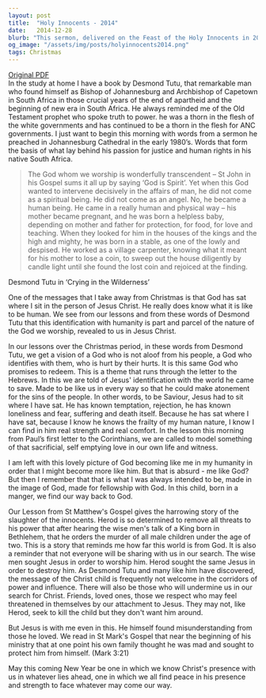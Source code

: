 ```yaml
---
layout: post
title:  "Holy Innocents - 2014"
date:   2014-12-28
blurb: "This sermon, delivered on the Feast of the Holy Innocents in 2014, reflects on the human nature of Jesus Christ and his identification with humanity. Drawing from a sermon by Desmond Tutu, it emphasizes the message of God's understanding of human frailty and his promise to redeem. The sermon also discusses the story of the slaughter of the innocents, reminding us of the world's distance from God and the resistance to the message of Christ in the corridors of power."
og_image: "/assets/img/posts/holyinnocents2014.png"
tags: Christmas
---
```

[Original PDF](/assets/pdf/holyinnocents2014.pdf)    
In the study at home I have a book by Desmond Tutu, that remarkable man who found himself as Bishop of Johannesburg and Archbishop of Capetown in South Africa in those crucial years of the end of apartheid and the beginning of new era in South Africa. He always reminded me of the Old Testament prophet who spoke truth to power. he was a thorn in the flesh of the white governments and has continued to be a thorn in the flesh for ANC governments. I just want to begin this morning with words from a sermon he preached in Johannesburg Cathedral in the early 1980’s. Words that form the basis of what lay behind his passion for justice and human rights in his native South Africa.

> The God whom we worship is wonderfully transcendent – St John in his Gospel sums it all up by saying ‘God is Spirit’. Yet when this God wanted to intervene decisively in the affairs of man, he did not come as a spiritual being. He did not come as an angel. No, he became a human being. He came in a really human and physical way – his mother became pregnant, and he was born a helpless baby, depending on mother and father for protection, for food, for love and teaching. When they looked for him in the houses of the kings and the high and mighty, he was born in a stable, as one of the lowly and despised. He worked as a village carpenter, knowing what it meant for his mother to lose a coin, to sweep out the house diligently by candle light until she found the lost coin and rejoiced at the finding.

Desmond Tutu in ‘Crying in the Wilderness’

One of the messages that I take away from Christmas is that God has sat where I sit in the person of Jesus Christ. He really does know what it is like to be human. We see from our lessons and from these words of Desmond Tutu that this identification with humanity is part and parcel of the nature of the God we worship, revealed to us in Jesus Christ.

In our lessons over the Christmas period, in these words from Desmond Tutu, we get a vision of a God who is not aloof from his people, a God who identifies with them, who is hurt by their hurts. It is this same God who promises to redeem. This is a theme that runs through the letter to the Hebrews. In this we are told of Jesus' identification with the world he came to save. Made to be like us in every way so that he could make atonement for the sins of the people. In other words, to be Saviour, Jesus had to sit where I have sat. He has known temptation, rejection, he has known loneliness and fear, suffering and death itself. Because he has sat where I have sat, because I know he knows the frailty of my human nature, I know I can find in him real strength and real comfort. In the lesson this morning from Paul’s first letter to the Corinthians, we are called to model something of that sacrificial, self emptying love in our own life and witness.

I am left with this lovely picture of God becoming like me in my humanity in order that I might become more like him. But that is absurd - me like God? But then I remember that that is what I was always intended to be, made in the image of God, made for fellowship with God. In this child, born in a manger, we find our way back to God.

Our Lesson from St Matthew's Gospel gives the harrowing story of the slaughter of the innocents. Herod is so determined to remove all threats to his power that after hearing the wise men's talk of a King born in Bethlehem, that he orders the murder of all male children under the age of two. This is a story that reminds me how far this world is from God. It is also a reminder that not everyone will be sharing with us in our search. The wise men sought Jesus in order to worship him. Herod sought the same Jesus in order to destroy him. As Desmond Tutu and many like him have discovered, the message of the Christ child is frequently not welcome in the corridors of power and influence. There will also be those who will undermine us in our search for Christ. Friends, loved ones, those we respect who may feel threatened in themselves by our attachment to Jesus. They may not, like Herod, seek to kill the child but they don't want him around.

But Jesus is with me even in this. He himself found misunderstanding from those he loved. We read in St Mark's Gospel that near the beginning of his ministry that at one point his own family thought he was mad and sought to protect him from himself. (Mark 3:21)

May this coming New Year be one in which we know Christ's presence with us in whatever lies ahead, one in which we all find peace in his presence and strength to face whatever may come our way.
